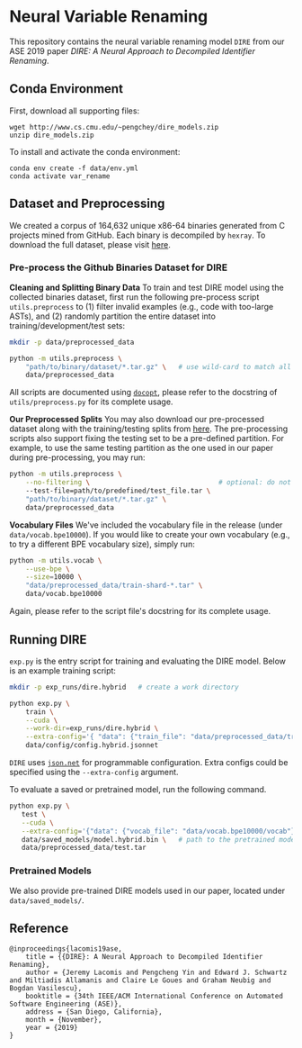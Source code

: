 # Neural Variable Renaming

This repository contains the neural variable renaming model `DIRE` from our ASE 2019 paper *DIRE: A Neural Approach to Decompiled Identifier Renaming*.

## Conda Environment

First, download all supporting files:

```
wget http://www.cs.cmu.edu/~pengchey/dire_models.zip
unzip dire_models.zip
```

To install and activate the conda environment:

```
conda env create -f data/env.yml
conda activate var_rename
```

## Dataset and Preprocessing

We created a corpus of 164,632 unique x86-64 binaries generated from C projects mined from GitHub. Each binary is decompiled by `hexray`. To download the full dataset, please visit [here](https://doi.org/10.5281/zenodo.3403077).

### Pre-process the Github Binaries Dataset for DIRE

**Cleaning and Splitting Binary Data** To train and test DIRE model using the collected binaries dataset, first run the following pre-process script `utils.preprocess` to (1) filter invalid examples (e.g., code with too-large ASTs), and (2) randomly partition the entire dataset into training/development/test sets:

```bash
mkdir -p data/preprocessed_data

python -m utils.preprocess \
    "path/to/binary/dataset/*.tar.gz" \   # use wild-card to match all tar files
    data/preprocessed_data
```

All scripts are documented using [`docopt`](http://docopt.org/), please refer to the docstring of `utils/preprocess.py` for its complete usage.

**Our Preprocessed Splits** You may also download our pre-processed dataset along with the training/testing splits from [here](https://drive.google.com/drive/folders/19Rf7NtW56r6fz-ycldZq9hjxNr5osAJW?usp=sharing). The pre-processing scripts also support fixing the testing set to be a pre-defined partition. For example, to use the same testing partition as the one used in our paper during pre-processing, you may run:

```bash
python -m utils.preprocess \
    --no-filtering \                                # optional: do not perform filtering 
    --test-file=path/to/predefined/test_file.tar \
    "path/to/binary/dataset/*.tar.gz" \
    data/preprocessed_data
```

**Vocabulary Files** We've included the vocabulary file in the release (under `data/vocab.bpe10000`). If you would like to create your own vocabulary (e.g., to try a different BPE vocabulary size), simply run:

```bash
python -m utils.vocab \
    --use-bpe \
    --size=10000 \
    "data/preprocessed_data/train-shard-*.tar" \
    data/vocab.bpe10000
```

Again, please refer to the script file's docstring for its complete usage. 

## Running DIRE

`exp.py` is the entry script for training and evaluating the DIRE model. Below is an example training script:

```bash
mkdir -p exp_runs/dire.hybrid   # create a work directory

python exp.py \
    train \
    --cuda \
    --work-dir=exp_runs/dire.hybrid \
    --extra-config='{ "data": {"train_file": "data/preprocessed_data/train-shard-*.tar" }, "decoder": { "input_feed": false, "tie_embedding": true }, "train": { "evaluate_every_nepoch": 5, "max_epoch": 60 } }' \
    data/config/config.hybrid.jsonnet
```

`DIRE` uses [`json.net`]() for programmable configuration. Extra configs could be specified using the `--extra-config` argument.

To evaluate a saved or pretrained model, run the following command. 
 
 ```bash
python exp.py \
    test \
    --cuda \
    --extra-config='{"data": {"vocab_file": "data/vocab.bpe10000/vocab"}, "decoder": {"remove_duplicates_in_prediction": true} }' \
    data/saved_models/model.hybrid.bin \   # path to the pretrained models at `data/saved_models` or the saved model under the user-specified work directory
    data/preprocessed_data/test.tar
```

### Pretrained Models

We also provide pre-trained DIRE models used in our paper, located under `data/saved_models/`.

## Reference

```
@inproceedings{lacomis19ase,
    title = {{DIRE}: A Neural Approach to Decompiled Identifier Renaming},
    author = {Jeremy Lacomis and Pengcheng Yin and Edward J. Schwartz and Miltiadis Allamanis and Claire Le Goues and Graham Neubig and Bogdan Vasilescu},
    booktitle = {34th IEEE/ACM International Conference on Automated Software Engineering (ASE)},
    address = {San Diego, California},
    month = {November},
    year = {2019}
}
```
